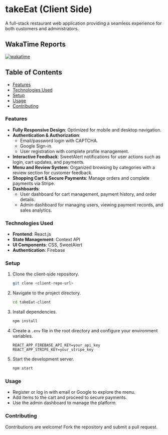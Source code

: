 # takeEat (Client Side)

A full-stack restaurant web application providing a seamless experience for both customers and administrators.

## WakaTime Reports

[![wakatime](https://wakatime.com/badge/user/5225e8ed-9a14-4fe9-b3f5-b0a5b485c255/project/1cf32d34-2144-4bf4-88b9-f1ab2908621c.svg)](https://wakatime.com/badge/user/5225e8ed-9a14-4fe9-b3f5-b0a5b485c255/project/1cf32d34-2144-4bf4-88b9-f1ab2908621c)

## Table of Contents
- [Features](#features)
- [Technologies Used](#technologies-used)
- [Setup](#setup)
- [Usage](#usage)
- [Contributing](#contributing)

### Features
- **Fully Responsive Design**: Optimized for mobile and desktop navigation.
- **Authentication & Authorization**:
  - Email/password login with CAPTCHA.
  - Google Sign-in.
  - User registration with complete profile management.
- **Interactive Feedback**: SweetAlert notifications for user actions such as login, cart updates, and payments.
- **Menu and Review System**: Organized browsing by categories with a review section for customer feedback.
- **Shopping Cart & Secure Payments**: Manage orders and complete payments via Stripe.
- **Dashboards**:
  - User dashboard for cart management, payment history, and order details.
  - Admin dashboard for managing users, viewing payment records, and sales analytics.

### Technologies Used
- **Frontend**: React.js
- **State Management**: Context API
- **UI Components**: CSS, SweetAlert
- **Authentication**: Firebase

### Setup

1. Clone the client-side repository.
   ```bash
   git clone <client-repo-url>
   ```
2. Navigate to the project directory.
   ```bash
   cd takeEat-client
   ```
3. Install dependencies.
   ```bash
   npm install
   ```
4. Create a `.env` file in the root directory and configure your environment variables.
   ```env
   REACT_APP_FIREBASE_API_KEY=your_api_key
   REACT_APP_STRIPE_KEY=your_stripe_key
   ```
5. Start the development server.
   ```bash
   npm start
   ```

### Usage
- Register or log in with email or Google to explore the menu.
- Add items to the cart and proceed to secure payments.
- Use the admin dashboard to manage the platform.

### Contributing
Contributions are welcome! Fork the repository and submit a pull request.
